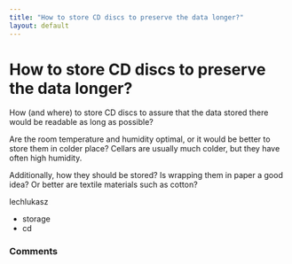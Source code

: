 ```yaml
---
title: "How to store CD discs to preserve the data longer?"
layout: default
---
```

How to store CD discs to preserve the data longer?
=====================
How (and where) to store CD discs to assure that the data stored there
would be readable as long as possible?

Are the room temperature and humidity optimal, or it would be better to
store them in colder place? Cellars are usually much colder, but they
have often high humidity.

Additionally, how they should be stored? Is wrapping them in paper a
good idea? Or better are textile materials such as cotton?

lechlukasz

<ul class="tags"><li class="tag">storage</li><li class="tag">cd</li></ul>

### Comments ###


